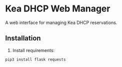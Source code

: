 # Kea DHCP Web Manager

A web interface for managing Kea DHCP reservations.

## Installation

1. Install requirements:
```bash
pip3 install flask requests
